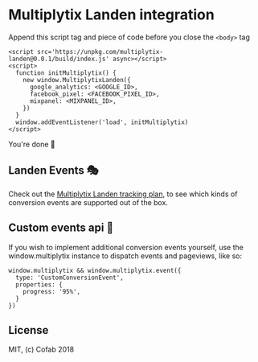 Multiplytix Landen integration
==============================

Append this script tag and piece of code before you close the `<body>` tag

```
<script src='https://unpkg.com/multiplytix-landen@0.0.1/build/index.js' async></script>
<script>
  function initMultiplytix() {
    new window.MultiplytixLanden({
      google_analytics: <GOOGLE_ID>,
      facebook_pixel: <FACEBOOK_PIXEL_ID>,
      mixpanel: <MIXPANEL_ID>,
    })
  }
  window.addEventListener('load', initMultiplytix)
</script>
```

You're done 🎉

## Landen Events 🎭

Check out the [Multiplytix Landen tracking plan](https://github.com/cofablab/multiplytix-landen/TRACKING_PLAN.md), to see which kinds of conversion events are supported out of the box.

## Custom events api 🛂

If you wish to implement additional conversion events yourself, use the window.multiplytix instance to dispatch events and pageviews, like so:

```
window.multiplytix && window.multiplytix.event({
  type: 'CustomConversionEvent',
  properties: {
    progress: '95%',
  }
})
```

## License

MIT, (c) Cofab 2018
